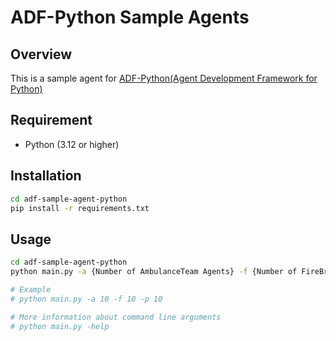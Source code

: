 # ADF-Python Sample Agents
## Overview
This is a sample agent for [ADF-Python(Agent Development Framework for Python)](https://github.com/adf-python/adf-core-python)

## Requirement
- Python (3.12 or higher)

## Installation
```bash
cd adf-sample-agent-python
pip install -r requirements.txt
```

## Usage
```bash
cd adf-sample-agent-python
python main.py -a {Number of AmbulanceTeam Agents} -f {Number of FireBrigade Agents} -p {Number of PoliceForce Agents}

# Example
# python main.py -a 10 -f 10 -p 10

# More information about command line arguments
# python main.py -help
```